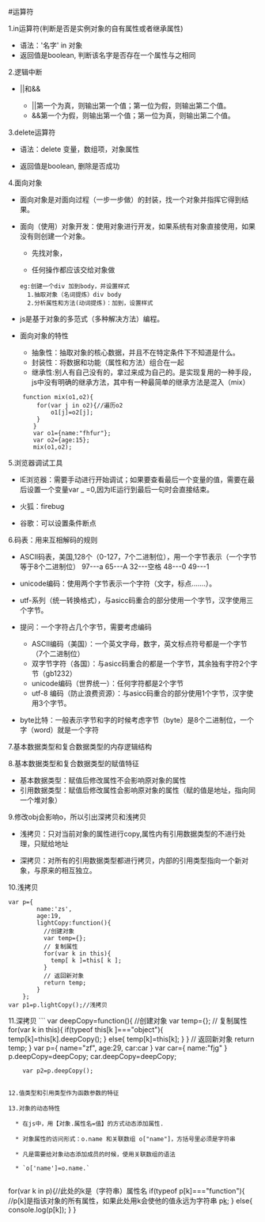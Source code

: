 #运算符

1.in运算符(判断是否是实例对象的自有属性或者继承属性)

  * 语法：'名字' in 对象
  * 返回值是boolean,  判断该名字是否存在一个属性与之相同

2.逻辑中断

  * ||和&&
  
     * ||第一个为真，则输出第一个值；第一位为假，则输出第二个值。
     * &&第一个为假，则输出第一个值；第一位为真，则输出第二个值。

3.delete运算符

  * 语法：delete 变量，数组项，对象属性
  
  * 返回值是boolean,    删除是否成功
  
4.面向对象

  * 面向对象是对面向过程（一步一步做）的封装，找一个对象并指挥它得到结果。

  * 面向（使用）对象开发：使用对象进行开发，如果系统有对象直接使用，如果没有则创建一个对象。
   
    * 先找对象，
   
    * 任何操作都应该交给对象做
    ```
    eg:创建一个div 加到body，并设置样式
      1.抽取对象（名词提炼）div body
      2.分析属性和方法(动词提炼)：加到，设置样式
    ```

  * js是基于对象的多范式（多种解决方法）编程。
  
  * 面向对象的特性
  
     * 抽象性：抽取对象的核心数据，并且不在特定条件下不知道是什么。
     * 封装性：将数据和功能（属性和方法）组合在一起
     * 继承性:别人有自己没有的，拿过来成为自己的。是实现复用的一种手段，js中没有明确的继承方法，其中有一种最简单的继承方法是混入（mix）
    
```
    function mix(o1,o2){
		for(var j in o2){//遍历o2
			o1[j]=o2[j];
		}
	   }
	   var o1={name:"fhfur"};
	   var o2={age:15};
	   mix(o1,o2);
```

5.浏览器调试工具

  * IE浏览器：需要手动进行开始调试；如果要查看最后一个变量的值，需要在最后设置一个变量var _ =0,因为IE运行到最后一句时会直接结束。
 
  * 火狐：firebug
 
  * 谷歌：可以设置条件断点

6.码表：用来互相解码的规则

  * ASCII码表，美国,128个（0-127，7个二进制位），用一个字节表示（一个字节等于8个二进制位）
		  97---a
		  65---A
		  32---空格
		  48---0
		  49---1	
  
  * unicode编码：使用两个字节表示一个字符（文字，标点.......）。
  
  * utf-系列（统一转换格式），与asicc码重合的部分使用一个字节，汉字使用三个字节。
  
  * 提问：一个字符占几个字节，需要考虑编码
        
    * ASCII编码（美国）：一个英文字母，数字，英文标点符号都是一个字节（7个二进制位）
    * 双字节字符（各国）：与asicc码重合的都是一个字节，其余独有字符2个字节（gb1232）
    * unicode编码（世界统一）：任何字符都是2个字节
    * utf-8 编码（防止浪费资源）：与asicc码重合的部分使用1个字节，汉字使用3个字节。
  
  * byte比特：一般表示字节和字的时候考虑字节（byte）是8个二进制位，一个字（word）就是一个字符
  
7.基本数据类型和复合数据类型的内存逻辑结构

8.基本数据类型和复合数据类型的赋值特征

   * 基本数据类型：赋值后修改属性不会影响原对象的属性
   * 引用数据类型：赋值后修改属性会影响原对象的属性（赋的值是地址，指向同一个堆对象）
   
9.修改obj会影响o，所以引出深拷贝和浅拷贝

  * 浅拷贝：只对当前对象的属性进行copy,属性内有引用数据类型的不进行处理，只赋给地址
  
  * 深拷贝：对所有的引用数据类型都进行拷贝，内部的引用类型指向一个新对象，与原来的相互独立。

10.浅拷贝
```
var p={
		name:'zs',
		age:19,
		lightCopy:function(){
          //创建对象
          var temp={};
          // 复制属性
          for(var k in this){
          	temp[ k ]=this[ k ];
          }
          // 返回新对象
          return temp;
		}
	};
var p1=p.lightCopy();//浅拷贝
```

11.深拷贝
	```
	var deepCopy=function(){
	    //创建对象
		var temp={};
		// 复制属性
		for(var k  in this){
		if(typeof this[k ]==="object"){
		temp[k]=this[k].deepCopy();
		}
		else{
		temp[k]=this[k];
		}
		}
		// 返回新对象
		return temp;
	}
		var p={
			name="zf",
			age:29,
		  car:car
		}
		var car={
			name:"fjg"
		}
		p.deepCopy=deepCopy;
		car.deepCopy=deepCopy;

		var p2=p.deepCopy();
```

12.值类型和引用类型作为函数参数的特征
   
13.对象的动态特性

  * 在js中，用【对象.属性名=值】的方式动态添加属性.
  
  * 对象属性的访问形式：o.name 和关联数组 o["name"]，方括号里必须是字符串
  
  * 凡是需要给对象动态添加成员的时候，使用关联数组的语法
  
  * `o['name']=o.name.`
  
```
for(var k in p){//此处的k是（字符串）属性名
  if(typeof p[k]==="function"){
  //p[k]是指该对象的所有属性，如果此处用k会使他的值永远为字符串
  	p[k]();
  	}
  	else{
  		console.log(p[k]);
  	}
  }
```